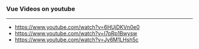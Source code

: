 ### Vue Videos on youtube
---


* <https://www.youtube.com/watch?v=6HUjDKVn0e0>
* <https://www.youtube.com/watch?v=I7pRp1Bwysw>
* <https://www.youtube.com/watch?v=Jy6M1LHsh5c>

